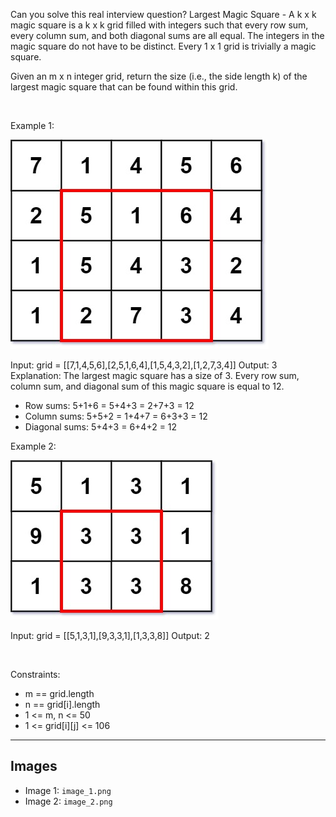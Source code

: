 Can you solve this real interview question? Largest Magic Square - A k x k magic square is a k x k grid filled with integers such that every row sum, every column sum, and both diagonal sums are all equal. The integers in the magic square do not have to be distinct. Every 1 x 1 grid is trivially a magic square.

Given an m x n integer grid, return the size (i.e., the side length k) of the largest magic square that can be found within this grid.

 

Example 1:

![Example 1](./image_1.png)


Input: grid = [[7,1,4,5,6],[2,5,1,6,4],[1,5,4,3,2],[1,2,7,3,4]]
Output: 3
Explanation: The largest magic square has a size of 3.
Every row sum, column sum, and diagonal sum of this magic square is equal to 12.
- Row sums: 5+1+6 = 5+4+3 = 2+7+3 = 12
- Column sums: 5+5+2 = 1+4+7 = 6+3+3 = 12
- Diagonal sums: 5+4+3 = 6+4+2 = 12


Example 2:

![Example 2](./image_2.png)


Input: grid = [[5,1,3,1],[9,3,3,1],[1,3,3,8]]
Output: 2


 

Constraints:

 * m == grid.length
 * n == grid[i].length
 * 1 <= m, n <= 50
 * 1 <= grid[i][j] <= 106

---

## Images

- Image 1: `image_1.png`
- Image 2: `image_2.png`
